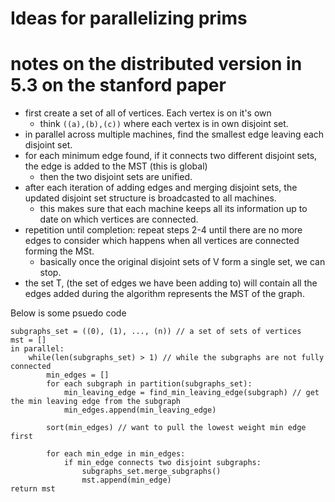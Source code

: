 # Ideas for parallelizing prims

# notes on the distributed version in 5.3 on the stanford paper
- first create a set of all of vertices. Each vertex is on it's own 
    - think `((a),(b),(c))` where each vertex is in own disjoint set.
- in parallel across multiple machines, find the smallest edge leaving each disjoint set.
- for each minimum edge found, if it connects two different disjoint sets, the edge is added to the MST (this is global)
    - then the two disjoint sets are unified. 
- after each iteration of adding edges and merging disjoint sets, the updated disjoint set structure is broadcasted to all machines. 
    - this makes sure that each machine keeps all its information up to date on which vertices are connected.
- repetition until completion: repeat steps 2-4 until there are no more edges to consider which happens when all vertices are connected forming the MSt.
    - basically once the original disjoint sets of V form a single set, we can stop.
- the set T, (the set of edges we have been adding to) will contain all the edges added during the algorithm represents the MST of the graph.


Below is some psuedo code
```
subgraphs_set = ((0), (1), ..., (n)) // a set of sets of vertices
mst = []
in parallel:
    while(len(subgraphs_set) > 1) // while the subgraphs are not fully connected
        min_edges = []
        for each subgraph in partition(subgraphs_set):
            min_leaving_edge = find_min_leaving_edge(subgraph) // get the min leaving edge from the subgraph
            min_edges.append(min_leaving_edge)
        
        sort(min_edges) // want to pull the lowest weight min edge first

        for each min_edge in min_edges:
            if min_edge connects two disjoint subgraphs:
                subgraphs_set.merge_subgraphs()
                mst.append(min_edge)
return mst
```